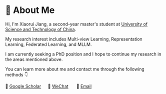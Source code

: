 # 👀 About Me

Hi, I'm Xiaorui Jiang, a second-year master's student at [University of Science and Technology of China](https://www.ustc.edu.cn/).

My research interest includes Multi-view Learning, Representation Learning, Federated Learning, and MLLM. 

I am currently seeking a PhD position and I hope to continue my research in the areas mentioned above.

You can learn more about me and contact me through the following methods 👇

📖 [Google Scholar](https://scholar.google.com/citations?user=DAJ7HogAAAAJ&hl=zh-CN)      💬 <a href="./images/wechat.jpg" target="_blank">WeChat</a>        📧 <a href="mailto:xrjiang@mail.ustc.edu.cn">Email</a>

